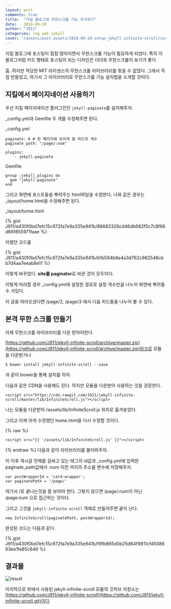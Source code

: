 ```yaml
---
layout: post
comments: true
title:  "지킬 블로그에 무한스크롤 기능 추가하기"
date:   2018-09-28
author: "J911"
categories: log web jekyll
cover: "/assets/post-assets/2018-09-28-setup-jekyll-infinite-scroll/cover.png"
---
```

지킬 블로그에 포스팅이 점점 많아지면서 무한스크롤 기능이 필요하게 되었다.
특히 이 블로그처럼 카드 형태로 포스팅이 되는 디자인은 더더욱 무한스크롤이 보기가 좋다.

흠..하지만 적당한 MIT 라이센스의 무한스크롤 라이브러리를 찾을 수 없었다. 그래서 직접 만들었고, 여기서 그 라이브러리로 무한스크롤 기능 설치법을 소개할 것이다.

## 지킬에서 페이지네이션 사용하기
우선 지킬 페이지네이션 플러그인인 `jekyll-paginate`를 설치해주자.

_config.yml과 Gemfile 두 개를 수정해주면 된다.

_config.yml

```
paginate: 6 # 한 페이지에 보이게 할 피드의 개수
paginate_path: "/page/:num"

plugins:
    - jekyll-paginate
```

Gemfile
```
group :jekyll_plugins do
  gem "jekyll-paginate"
end
```

그리고 화면에 포스트들을 뿌려주는 html파일을 수정한다.
나와 같은 경우는 _layout/home.html을 수정해주면 된다.

_layout/home.html

{% gist J911/a430f0bd7efc15c972fa7e9a335e941b/88683326cd46db682f5c7c8f66d66f855971faae %}

이랬던 코드를

{% gist J911/a430f0bd7efc15c972fa7e9a335e941b/b1b594b8e4a3d762c982548cbb7d4aa7eeab8e11 %}

이렇게 바꾸었다. **site를 paginator**로 바꾼 것이 모두이다.

이렇게 따라할 경우 _config.yml에 설정한 경로로 설정 개수만큼 나누어 화면에 뿌려줄 수 가있다.

이 글을 따라오셨다면 /page/2, /page/3 에서 다음 피드들을 나누어 볼 수 있다.

## 본격 무한 스크롤 만들기
이제 무한스크롤 라이브러리를 다운 받아야한다.

[https://github.com/J911/jekyll-infinite-scroll/archive/master.zip](https://github.com/J911/jekyll-infinite-scroll/archive/master.zip)링크로 모듈을 다운받거나

```
$ bower install jekyll-infinite-scroll --save
```

과 같이 bower을 통해 설치를 하자.

다음과 같은 CDN을 사용해도 된다. 하지만 모듈을 다운받아 사용하는 것을 권장한다.

```
<script src="https://cdn.rawgit.com/J911/jekyll-infinite-scroll/master/lib/InfiniteScroll.js"></script>
```

나는 모듈을 다운받아 /assets/lib/InfiniteScroll.js 위치로 옮겨놓았다.

그리고 이제 아까 수정했던 home.html을 다시 수정할 것이다.

{% raw %}
```
<script src="{{ '/assets/lib/InfiniteScroll.js' }}"></script>
```
{% endraw %}
다음과 같이 라이브러리를 불러와주자.

이 이후 게시글 전체를 감싸고 있는 태그의 id값과 _config.yml에 입력한 paginate_path값에서 :num 이전 까지의 주소를 변수에 저장해주자.

```
var postWrapperId = 'card-wrapper';
var paginatePath = '/page/'
```

여기서 /로 끝나는것을 잘 보아야 한다. 그렇지 않으면 /page/:num이 아닌 /page:num 으로 접근하는 것이다. 

그리고 그것을 `jekyll-infinite-scroll` 객체로 만들어주면 끝이 난다.

```
new InfiniteScroll(paginatePath, postWrapperId);
```

완성된 코드는 다음과 같다.

{% gist J911/a430f0bd7efc15c972fa7e9a335e941b/f9fb865d0b25d84f9811cf4508663ee1fe85c646 %}

## 결과물
![result](/assets/post-assets/2018-09-28-setup-jekyll-infinite-scroll/infinite-scroll.gif)

마지막으로 위에서 사용된 jekyll-infinite-scroll 모듈의 깃허브 저장소는 [https://github.com/J911/jekyll-infinite-scroll](https://github.com/J911/jekyll-infinite-scroll.git)이다.